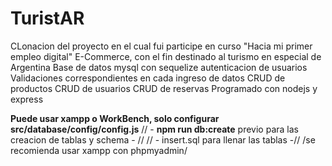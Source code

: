 # TuristAR
CLonacion del proyecto en el cual fui participe en curso "Hacia mi primer empleo digital"
E-Commerce, con el fin destinado al turismo en especial de Argentina
Base de datos mysql con sequelize
autenticacion de usuarios
Validaciones correspondientes en cada ingreso de datos
CRUD de productos
CRUD de usuarios
CRUD de reservas 
Programado con nodejs y express 


**Puede usar xampp o WorkBench, solo configurar src/database/config/config.js**
// - **npm run db:create** previo para las creacion de tablas y schema - //
// - insert.sql para llenar las tablas -//
/se recomienda usar xampp con phpmyadmin/
